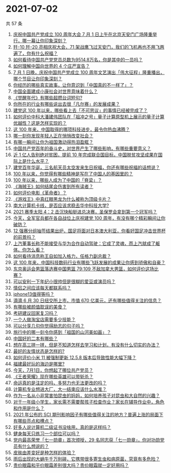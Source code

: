 # 2021-07-02

共 57 条

<!-- BEGIN -->
<!-- 最后更新时间 Fri Jul 02 2021 03:01:40 GMT+0800 (China Standard Time) -->

1. [庆祝中国共产党成立 100 周年大会 7 月 1
   日上午在北京天安门广场隆重举行，哪一幕让你印象深刻？](https://www.zhihu.com/question/469219832)
2. [歼-10 歼-20 亮相庆祝大会，71
   架战鹰飞过天安门，我们的飞机再也不用飞两遍了，你有什么祝福？](https://www.zhihu.com/question/469230952)
3. [如何看待中国共产党党员总数为9514.8万名，你是其中的一员吗？](https://www.zhihu.com/question/469009557)
4. [如何理解中国向世界的 4 个庄严宣告？](https://www.zhihu.com/question/469269512)
5. [7 月 1 日晚，庆祝中国共产党成立 100
   周年文艺演出「伟大征程」隆重播出，哪个节目让你印象深刻？](https://www.zhihu.com/question/469370926)
6. [你经历的哪些真实故事，让你意识到「中国真的不一样了」？](https://www.zhihu.com/question/429896850)
7. [中国全面建成小康社会对世界意味着什么？](https://www.zhihu.com/question/469243529)
8. [《觉醒年代》有哪些超燃台词短句?](https://www.zhihu.com/question/463340352)
9. [你所在的行业有哪些说出去很「凡尔赛」的发展成果？](https://www.zhihu.com/question/447184680)
10. [建党这 100
    年以来，哪些看上去「不可思议」的事情已经被完成了？](https://www.zhihu.com/question/468798487)
11. [如何评价中科大潘建伟团队在「祖冲之号」量子计算原型机上展示的量子计算优越性？这是怎样实现的？](https://www.zhihu.com/question/468741820)
12. [这 100 年来，中国取得的哪项科技进步，最令你热血沸腾？](https://www.zhihu.com/question/469247582)
13. [哪一刻你发现年轻人正在悄悄改变社会？](https://www.zhihu.com/question/447184915)
14. [有哪一瞬间让你为祖国激动得热泪盈眶？](https://www.zhihu.com/question/276636947)
15. [中国共产党百年的奋斗史，对世界产生了哪些影响，有哪些重要意义？](https://www.zhihu.com/question/469274581)
16. [近 1 亿人告别绝对贫困，提前 10
    年完成联合国目标，中国脱贫攻坚成果在国际上是什么水平？](https://www.zhihu.com/question/446264543)
17. [建党百年华诞，三名航天员太空发来生日祝福，你还有哪些祝福的话想说？](https://www.zhihu.com/question/469119958)
18. [100 年以来，你觉得有哪些精神是写在了中国人的基因里的？](https://www.zhihu.com/question/468804235)
19. [100 年以来，哪些人成为了中国的「脊梁」？](https://www.zhihu.com/question/469067940)
20. [《海贼王》如何结尾会伤害到所有读者？](https://www.zhihu.com/question/453888306)
21. [如何评价电影《革命者》？](https://www.zhihu.com/question/457600870)
22. [《游戏王》中真红眼黑龙为什么被称为顶级卡片？](https://www.zhihu.com/question/24348322)
23. [南大计算机卡线，是否应该求稳去华中科技大学?](https://www.zhihu.com/question/467391928)
24. [2021 赛季太阳 4：2
    击沉快船挺进总决赛，圣保罗会拿到第一个冠军吗？](https://www.zhihu.com/question/469262115)
25. [今天，全军官兵都在各自战位上庆祝建党 100
    周年，有没有哪个精彩瞬间让你破防？](https://www.zhihu.com/question/469245739)
26. [12
    强赛分组抽签结果出炉，国足将面对日本澳大利亚，你看好国足冲击世界杯的前景吗？](https://www.zhihu.com/question/469309297)
27. [上汽董事长称不能接受与华为合作自动驾驶：它成了灵魂，而上汽就成了躯体。你怎么看？](https://www.zhihu.com/question/469323054)
28. [如何看待消息称王自如加入格力，任格力副总裁？](https://www.zhihu.com/question/465492294)
29. [这 100
    年来，中国科技数码行业有哪些飞跃发展的成果让你感到骄傲和自豪？](https://www.zhihu.com/question/468832684)
30. [东京奥运会男篮落选赛中国男篮 79:109
    不敌加拿大男篮，如何评价这场比赛？](https://www.zhihu.com/question/469226684)
31. [可以安利一下年纪小很帅但是很糊的爱豆或演员吗？](https://www.zhihu.com/question/458588894)
32. [情侣之间应该每天都联系吗？](https://www.zhihu.com/question/447408356)
33. [iphone13值得等吗？](https://www.zhihu.com/question/445568012)
34. [滴滴 6 月 30 日纽交所上市，市值 670
    亿美元，还有哪些值得关注的信息？](https://www.zhihu.com/question/469170831)
35. [有哪些被颜值耽误的美食？](https://www.zhihu.com/question/463302536)
36. [考研建议回家复习吗？](https://www.zhihu.com/question/436085854)
37. [一个人做淘宝店需要多少技能？](https://www.zhihu.com/question/21030919)
38. [可以分享几句你觉得励志的句子吗？](https://www.zhihu.com/question/462684741)
39. [旅行中的哪一刻令你感到「祖国的山河美如画」？](https://www.zhihu.com/question/468764145)
40. [中国好的二本有哪些？](https://www.zhihu.com/question/282553012)
41. [想在高三拼一拼，但是不知道怎样去学习和计划，有没有什么切实的办法？](https://www.zhihu.com/question/467995879)
42. [最好的友情状态是怎样的?](https://www.zhihu.com/question/24091183)
43. [如何评价小米 11 被强制更新 12.5.8
    版本后导致性能大幅下降？](https://www.zhihu.com/question/466557336)
44. [福建最好玩的海边是哪里?](https://www.zhihu.com/question/463975941)
45. [今天，7月1日，你想起了哪位共产党员？](https://www.zhihu.com/question/469216571)
46. [《王者荣耀》现在哪些英雄可以带斩杀？](https://www.zhihu.com/question/466600116)
47. [命运真的是注定的吗，多努力也无法更改的吗？](https://www.zhihu.com/question/468059308)
48. [计算机专业想进大厂，大一结束应该什么水准？](https://www.zhihu.com/question/450241362)
49. [作为一名从小非常害怕昆虫的妈妈，如何培养孩子对昆虫和大自然的兴趣？](https://www.zhihu.com/question/468299114)
50. [对于一年级小学生，家长需不需要帮孩子检查作业？家长在辅导作业中，角色和作用是什么？](https://www.zhihu.com/question/466551332)
51. [2021 年公布的 SCI
    期刊影响因子有哪些值得关注的地方？普遍上涨的局面下有哪些亮点和槽点？](https://www.zhihu.com/question/469074125)
52. [好多人说计算机二级证书没啥用，真的是这样吗？](https://www.zhihu.com/question/432050455)
53. [健身每天只练习一个部位可以吗？](https://www.zhihu.com/question/402800360)
54. [党内最高荣誉「七一勋章」首次颁授，29
    名同志获「七一勋章」，你对功勋党员有什么想说的？](https://www.zhihu.com/question/468683456)
55. [皮肤由差变好是种怎样的体验？](https://www.zhihu.com/question/37375085)
56. [雨后出现的大蜗牛千万别碰，它携带很多寄生虫和病原菌，究竟有多危险？](https://www.zhihu.com/question/468733508)
57. [贵价眼霜和平价眼霜差别很大吗？贵价眼霜就一定好用吗？](https://www.zhihu.com/question/309788732)

<!-- END -->
